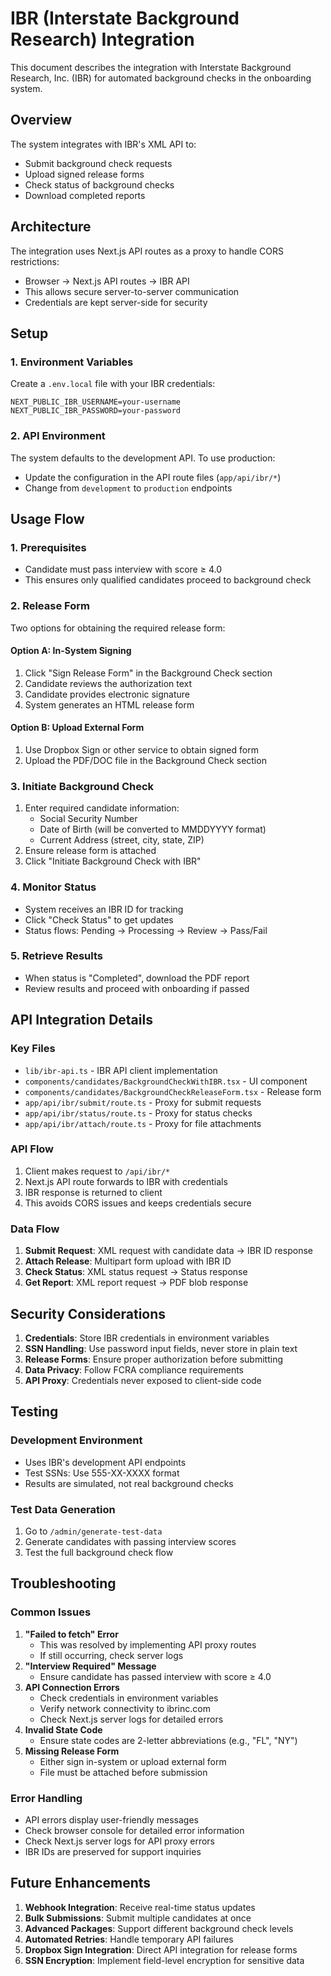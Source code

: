 # IBR (Interstate Background Research) Integration

This document describes the integration with Interstate Background Research, Inc. (IBR) for automated background checks in the onboarding system.

## Overview

The system integrates with IBR's XML API to:

- Submit background check requests
- Upload signed release forms
- Check status of background checks
- Download completed reports

## Architecture

The integration uses Next.js API routes as a proxy to handle CORS restrictions:

- Browser → Next.js API routes → IBR API
- This allows secure server-to-server communication
- Credentials are kept server-side for security

## Setup

### 1. Environment Variables

Create a `.env.local` file with your IBR credentials:

```env
NEXT_PUBLIC_IBR_USERNAME=your-username
NEXT_PUBLIC_IBR_PASSWORD=your-password
```

### 2. API Environment

The system defaults to the development API. To use production:

- Update the configuration in the API route files (`app/api/ibr/*`)
- Change from `development` to `production` endpoints

## Usage Flow

### 1. Prerequisites

- Candidate must pass interview with score ≥ 4.0
- This ensures only qualified candidates proceed to background check

### 2. Release Form

Two options for obtaining the required release form:

#### Option A: In-System Signing

1. Click "Sign Release Form" in the Background Check section
2. Candidate reviews the authorization text
3. Candidate provides electronic signature
4. System generates an HTML release form

#### Option B: Upload External Form

1. Use Dropbox Sign or other service to obtain signed form
2. Upload the PDF/DOC file in the Background Check section

### 3. Initiate Background Check

1. Enter required candidate information:
   - Social Security Number
   - Date of Birth (will be converted to MMDDYYYY format)
   - Current Address (street, city, state, ZIP)
2. Ensure release form is attached
3. Click "Initiate Background Check with IBR"

### 4. Monitor Status

- System receives an IBR ID for tracking
- Click "Check Status" to get updates
- Status flows: Pending → Processing → Review → Pass/Fail

### 5. Retrieve Results

- When status is "Completed", download the PDF report
- Review results and proceed with onboarding if passed

## API Integration Details

### Key Files

- `lib/ibr-api.ts` - IBR API client implementation
- `components/candidates/BackgroundCheckWithIBR.tsx` - UI component
- `components/candidates/BackgroundCheckReleaseForm.tsx` - Release form
- `app/api/ibr/submit/route.ts` - Proxy for submit requests
- `app/api/ibr/status/route.ts` - Proxy for status checks
- `app/api/ibr/attach/route.ts` - Proxy for file attachments

### API Flow

1. Client makes request to `/api/ibr/*`
2. Next.js API route forwards to IBR with credentials
3. IBR response is returned to client
4. This avoids CORS issues and keeps credentials secure

### Data Flow

1. **Submit Request**: XML request with candidate data → IBR ID response
2. **Attach Release**: Multipart form upload with IBR ID
3. **Check Status**: XML status request → Status response
4. **Get Report**: XML report request → PDF blob response

## Security Considerations

1. **Credentials**: Store IBR credentials in environment variables
2. **SSN Handling**: Use password input fields, never store in plain text
3. **Release Forms**: Ensure proper authorization before submitting
4. **Data Privacy**: Follow FCRA compliance requirements
5. **API Proxy**: Credentials never exposed to client-side code

## Testing

### Development Environment

- Uses IBR's development API endpoints
- Test SSNs: Use 555-XX-XXXX format
- Results are simulated, not real background checks

### Test Data Generation

1. Go to `/admin/generate-test-data`
2. Generate candidates with passing interview scores
3. Test the full background check flow

## Troubleshooting

### Common Issues

1. **"Failed to fetch" Error**
   - This was resolved by implementing API proxy routes
   - If still occurring, check server logs
2. **"Interview Required" Message**
   - Ensure candidate has passed interview with score ≥ 4.0
3. **API Connection Errors**
   - Check credentials in environment variables
   - Verify network connectivity to ibrinc.com
   - Check Next.js server logs for detailed errors
4. **Invalid State Code**
   - Ensure state codes are 2-letter abbreviations (e.g., "FL", "NY")
5. **Missing Release Form**
   - Either sign in-system or upload external form
   - File must be attached before submission

### Error Handling

- API errors display user-friendly messages
- Check browser console for detailed error information
- Check Next.js server logs for API proxy errors
- IBR IDs are preserved for support inquiries

## Future Enhancements

1. **Webhook Integration**: Receive real-time status updates
2. **Bulk Submissions**: Submit multiple candidates at once
3. **Advanced Packages**: Support different background check levels
4. **Automated Retries**: Handle temporary API failures
5. **Dropbox Sign Integration**: Direct API integration for release forms
6. **SSN Encryption**: Implement field-level encryption for sensitive data
